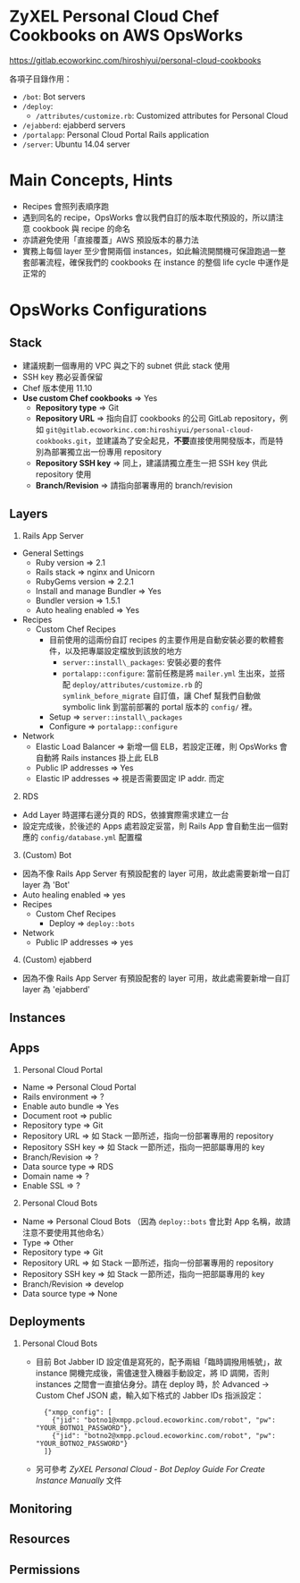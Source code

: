 # ZyXEL Personal Cloud Chef Cookbooks on AWS OpsWorks

https://gitlab.ecoworkinc.com/hiroshiyui/personal-cloud-cookbooks

各項子目錄作用：
* `/bot`: Bot servers
* `/deploy`:
  * `/attributes/customize.rb`: Customized attributes for Personal Cloud
* `/ejabberd`: ejabberd servers
* `/portalapp`: Personal Cloud Portal Rails application
* `/server`: Ubuntu 14.04 server

# Main Concepts, Hints

* Recipes 會照列表順序跑
* 遇到同名的 recipe，OpsWorks 會以我們自訂的版本取代預設的，所以請注意 cookbook 與 recipe 的命名
* 亦請避免使用「直接覆蓋」AWS 預設版本的暴力法
* 實務上每個 layer 至少會開兩個 instances，如此輪流開關機可保證跑過一整套部署流程，確保我們的 cookbooks 在 instance 的整個 life cycle 中運作是正常的

# OpsWorks Configurations

## Stack

* 建議規劃一個專用的 VPC 與之下的 subnet 供此 stack 使用
* SSH key 務必妥善保留
* Chef 版本使用 11.10
* **Use custom Chef cookbooks** => Yes
  * **Repository type** => Git
  * **Repository URL** => 指向自訂 cookbooks 的公司 GitLab repository，例如 `git@gitlab.ecoworkinc.com:hiroshiyui/personal-cloud-cookbooks.git`，並建議為了安全起見，**不要**直接使用開發版本，而是特別為部署獨立出一份專用 repository 
  * **Repository SSH key** => 同上，建議請獨立產生一把 SSH key 供此 repository 使用
  * **Branch/Revision** => 請指向部署專用的 branch/revision

## Layers

1. Rails App Server
  * General Settings
      * Ruby version => 2.1
      * Rails stack => nginx and Unicorn
      * RubyGems version => 2.2.1
      * Install and manage Bundler => Yes
      * Bundler version => 1.5.1
      * Auto healing enabled => Yes
  * Recipes
      * Custom Chef Recipes
          * 目前使用的這兩份自訂 recipes 的主要作用是自動安裝必要的軟體套件，以及把專屬設定檔放到該放的地方
              * `server::install\_packages`: 安裝必要的套件
              * `portalapp::configure`: 當前任務是將 `mailer.yml` 生出來，並搭配 `deploy/attributes/customize.rb` 的 `symlink_before_migrate` 自訂值，讓 Chef 幫我們自動做 symbolic link 到當前部署的 portal 版本的 `config/` 裡。
          * Setup => `server::install\_packages`
          * Configure => `portalapp::configure`
  * Network
      * Elastic Load Balancer => 新增一個 ELB，若設定正確，則 OpsWorks 會自動將 Rails instances 掛上此 ELB
      * Public IP addresses => Yes
      * Elastic IP addresses => 視是否需要固定 IP addr. 而定
2. RDS
  * Add Layer 時選擇右邊分頁的 RDS，依據實際需求建立一台
  * 設定完成後，於後述的 Apps 處若設定妥當，則 Rails App 會自動生出一個對應的 `config/database.yml` 配置檔
3. (Custom) Bot
  * 因為不像 Rails App Server 有預設配套的 layer 可用，故此處需要新增一自訂 layer 為 'Bot'
  * Auto healing enabled => yes
  * Recipes
      * Custom Chef Recipes
          * Deploy => `deploy::bots`
  * Network
      * Public IP addresses => yes
4. (Custom) ejabberd
  * 因為不像 Rails App Server 有預設配套的 layer 可用，故此處需要新增一自訂 layer 為 'ejabberd'

## Instances

## Apps

1. Personal Cloud Portal
  * Name => Personal Cloud Portal
  * Rails environment => ?
  * Enable auto bundle => Yes
  * Document root => public
  * Repository type => Git
  * Repository URL => 如 Stack 一節所述，指向一份部署專用的 repository
  * Repository SSH key => 如 Stack 一節所述，指向一把部屬專用的 key
  * Branch/Revision => ?
  * Data source type => RDS
  * Domain name => ?
  * Enable SSL => ?

2. Personal Cloud Bots
  * Name => Personal Cloud Bots （因為 `deploy::bots` 會比對 App 名稱，故請注意不要使用其他命名）
  * Type => Other
  * Repository type => Git
  * Repository URL => 如 Stack 一節所述，指向一份部署專用的 repository
  * Repository SSH key => 如 Stack 一節所述，指向一把部屬專用的 key
  * Branch/Revision => develop
  * Data source type => None

## Deployments

1. Personal Cloud Bots
    * 目前 Bot Jabber ID 設定值是寫死的，配予兩組「臨時調撥用帳號」，故 instance 開機完成後，需儘速登入機器手動設定，將 ID 調開，否則 instances 之間會一直搶佔身分。請在 deploy 時，於 Advanced -> Custom Chef JSON 處，輸入如下格式的 Jabber IDs 指派設定：

            {"xmpp_config": [
              {"jid": "botno1@xmpp.pcloud.ecoworkinc.com/robot", "pw": "YOUR_BOTNO1_PASSWORD"},
              {"jid": "botno2@xmpp.pcloud.ecoworkinc.com/robot", "pw": "YOUR_BOTNO2_PASSWORD"}
            ]}

    * 另可參考 *ZyXEL Personal Cloud - Bot Deploy Guide For Create Instance Manually* 文件

## Monitoring
## Resources
## Permissions
